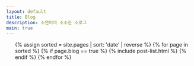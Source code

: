 ```yaml
---
layout: default
title: Blog
description: 소연이의 소소한 소로그
main: true
---
```


<ul class="catalogue">
{% assign sorted = site.pages | sort: 'date' | reverse %}
{% for page in sorted %}
{% if page.blog == true %}
{% include post-list.html %}
{% endif %}
{% endfor %}
</ul>
